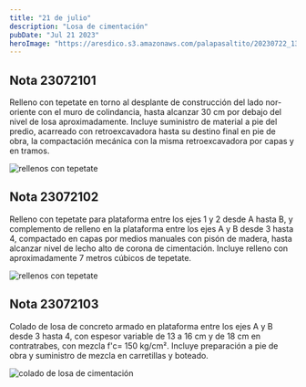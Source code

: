 ```yaml
---
title: "21 de julio"
description: "Losa de cimentación"
pubDate: "Jul 21 2023"
heroImage: "https://aresdico.s3.amazonaws.com/palapasaltito/20230722_135845.jpg"
---
```


## Nota 23072101

Relleno con tepetate en torno al desplante de construcción del lado nor-oriente con el muro de colindancia, hasta alcanzar 30 cm por debajo del nivel de losa aproximadamente. Incluye suministro de material a pie del predio, acarreado con retroexcavadora hasta su destino final en pie de obra, la compactación mecánica con la misma retroexcavadora por capas y en tramos.

![rellenos con tepetate](https://aresdico.s3.amazonaws.com/palapasaltito/20230722_135018.jpg "rellenos con tepetate")

## Nota 23072102

Relleno con tepetate para plataforma entre los ejes 1 y 2 desde A hasta B, y complemento de relleno en la plataforma entre los ejes A y B desde 3 hasta 4, compactado en capas por medios manuales con pisón de madera, hasta alcanzar nivel de lecho alto de corona de cimentación. Incluye relleno con aproximadamente 7 metros cúbicos de tepetate.

![rellenos con tepetate](https://aresdico.s3.amazonaws.com/palapasaltito/20230722_134934.jpg "rellenos con tepetate")

## Nota 23072103

Colado de losa de concreto armado en plataforma entre los ejes A y B desde 3 hasta 4, con espesor variable de 13 a 16 cm y de 18 cm en contratrabes, con mezcla f'c= 150 kg/cm². Incluye preparación a pie de obra y suministro de mezcla en carretillas y boteado.

![colado de losa de cimentación](https://aresdico.s3.amazonaws.com/palapasaltito/20230722_134927.jpg "colado de losa de cimentación")
